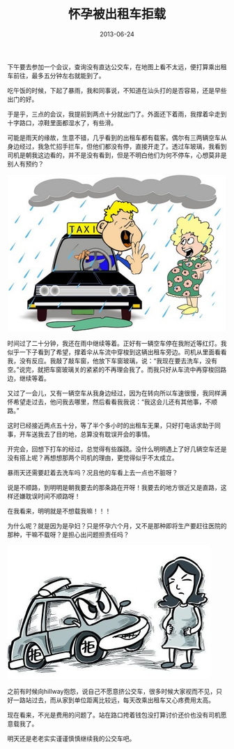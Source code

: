 ﻿---
title: "怀孕被出租车拒载"
date: 2013-06-24
categories: 
  - "parenting_learning"
  - "essay"
tags: 
  - "出租车"
  - "怀孕"
  - "汕头"
---

下午要去参加一个会议，查询没有直达公交车，在地图上看不太远，便打算乘出租车前往，最多五分钟左右就能到了。

吃午饭的时候，下起了暴雨，我和同事说，不知道在汕头打的是否容易，还是早些出门的好。

于是乎，三点的会议，我提前到两点十分就出门了。外面还下着雨，我撑着伞走到十字路口，凉鞋里面都湿水了，有些滑。

可能是雨天的缘故，生意不错，几乎看到的出租车都有载客。偶尔有三两辆空车从身边经过，我急忙招手拦车，但他们都没有停，直接开走了。透过车玻璃，我看到司机是朝我这边看的，并不是没有看到，但是不明白他们为何不停车，心想莫非是别人有预约？

![MAIN201208091357000174450816816](/images/9124342421_9a3d8aef66_z.jpg)

时间过了二十分钟，我还在雨中继续等着。正好有一辆空车停在我附近等红灯。我似乎一下子看到了希望，撑着伞从车流中穿梭到这辆出租车旁边。司机从里面看看我，没有反应。我敲了敲车窗，他放下车窗玻璃，说：“我现在要去洗车，没有空。”说完，就把车窗玻璃关的紧紧的不再理会我了。而我只好从车流中再穿梭回路边，继续等着。

又过了一会儿，又有一辆空车从我身边经过，因为在转向所以车速很慢，我同样满怀希望走过去，他问我去哪里，然后看看我我说：“我这会儿还有其他事，不顺路。”

这时已经接近两点五十分，等了半个多小时的出租车无果，只好打电话求助于同事，开车送我去了目的地，总算没有耽误开会的事情。

开完会，回想下打车的经过，总觉得有些蹊跷。没什么明明遇上了好几辆空车还是没有搭上呢？再想想那两个司机的理由，更觉得似乎不太成立。

暴雨天还需要赶着去洗车吗？况且他的车看上去一点也不脏呀？

说是不顺路，到明明是朝我要去的那条路在开呀！我要去的地方很近又是直路，这样还嫌耽误时间不顺路呀！

在我看来，明明就是不想载我嘛！！！

为什么呢？就是因为是孕妇？只是怀孕六个月，又不是那种即将生产要赶往医院的那种，干嘛不载呀？是担心出问题担责任吗？

![2013052409150777575](/images/9126562084_5fa3329510_z.jpg)

之前有时候向hillway抱怨，说自己不愿意挤公交车，很多时候大家视而不见，只好一路站过去，而从家到单位距离比较远，每天改乘出租车又心疼费用太高。

现在看来，不光是费用的问题了。站在路口挎着钱包没打算讨价还价也没有司机愿意载我了。

明天还是老老实实谨谨慎慎继续我的公交车吧。
